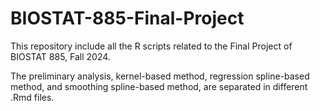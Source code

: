 # BIOSTAT-885-Final-Project

This repository include all the R scripts related to the Final Project of BIOSTAT 885, Fall 2024. 

The preliminary analysis, kernel-based method, regression spline-based method, and smoothing spline-based method, are separated in different .Rmd files.
